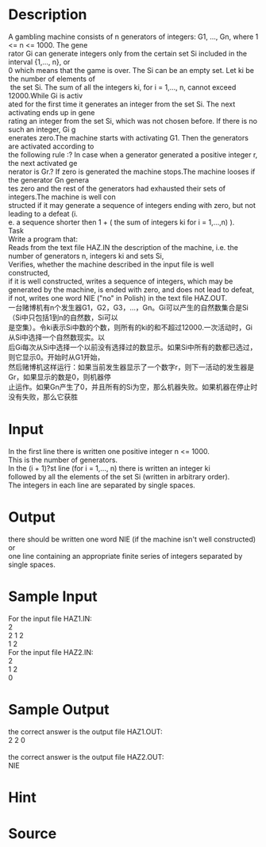 
# Description

<div class="content"><div>A gambling machine consists of n generators of integers: G1, ..., Gn, where 1 &lt;= n &lt;= 1000. The gene</div>
<div>rator Gi can generate integers only from the certain set Si included in the interval {1,..., n}, or </div>
<div>0 which means that the game is over. The Si can be an empty set. Let ki be the number of elements of</div>
<div> the set Si. The sum of all the integers ki, for i = 1,..., n, cannot exceed 12000.While Gi is activ</div>
<div>ated for the first time it generates an integer from the set Si. The next activating ends up in gene</div>
<div>rating an integer from the set Si, which was not chosen before. If there is no such an integer, Gi g</div>
<div>enerates zero.The machine starts with activating G1. Then the generators are activated according to </div>
<div>the following rule :? In case when a generator generated a positive integer r, the next activated ge</div>
<div>nerator is Gr.? If zero is generated the machine stops.The machine looses if the generator Gn genera</div>
<div>tes zero and the rest of the generators had exhausted their sets of integers.The machine is well con</div>
<div>structed if it may generate a sequence of integers ending with zero, but not leading to a defeat (i.</div>
<div>e. a sequence shorter then 1 + ( the sum of integers ki for i = 1,...,n) ).</div>
<div>Task </div>
<div>Write a program that: </div>
<div>Reads from the text file HAZ.IN the description of the machine, i.e. the number of generators n, integers ki and sets Si, </div>
<div>Verifies, whether the machine described in the input file is well constructed, </div>
<div>if it is well constructed, writes a sequence of integers, which may be generated by the machine, is ended with zero, and does not lead to defeat, </div>
<div>if not, writes one word NIE (&#34;no&#34; in Polish) in the text file HAZ.OUT. </div>
<div>一台赌博机有n个发生器G1，G2，G3，…，Gn。Gi可以产生的自然数集合是Si（Si中只包括1到n的自然数，Si可以</div>
<div>是空集）。令ki表示Si中数的个数，则所有的ki的和不超过12000.一次活动时，Gi从Si中选择一个自然数现实。以</div>
<div>后Gi每次从Si中选择一个以前没有选择过的数显示。如果Si中所有的数都已选过，则它显示0。开始时从G1开始，</div>
<div>然后赌博机这样运行：如果当前发生器显示了一个数字r，则下一活动的发生器是Gr，如果显示的数是0，则机器停</div>
<div>止运作。如果Gn产生了0，并且所有的Si为空，那么机器失败。如果机器在停止时没有失败，那么它获胜</div></div>

# Input

<div class="content"><div>In the first line there is written one positive integer n &lt;= 1000. </div>
<div>This is the number of generators. </div>
<div>In the (i + 1)?st line (for i = 1,..., n) there is written an integer ki </div>
<div>followed by all the elements of the set Si (written in arbitrary order). </div>
<div>The integers in each line are separated by single spaces.</div></div>

# Output

<div class="content"><div>there should be written one word NIE (if the machine isn&#39;t well constructed) or </div>
<div>one line containing an appropriate finite series of integers separated by single spaces.</div></div>

# Sample Input

<div class="content"><span class="sampledata">For the input file HAZ1.IN:<br/>
2<br/>
2 1 2<br/>
1 2<br/>
For the input file HAZ2.IN:<br/>
2<br/>
1 2<br/>
0</span></div>

# Sample Output

<div class="content"><span class="sampledata">the correct answer is the output file HAZ1.OUT:<br/>
2 2 0<br/>
<br/>
the correct answer is the output file HAZ2.OUT:<br/>
NIE<br/>
</span></div>

# Hint

<div class="content"><p></p></div>

# Source

<div class="content"><p><a href="problemset.php?search="></a></p></div>

